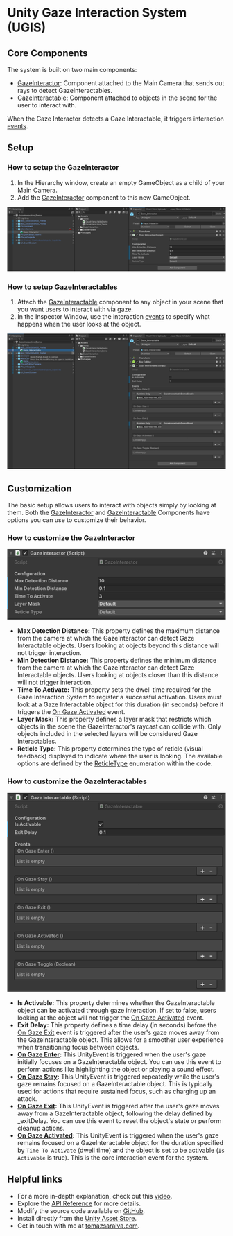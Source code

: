 # Unity Gaze Interaction System (UGIS)

## Core Components

The system is built on two main components:

- [GazeInteractor](api/TS.GazeInteraction.GazeInteractor.html): Component attached to the Main Camera that sends out rays to detect GazeInteractables.
- [GazeInteractable](api/TS.GazeInteraction.GazeInteractable.html): Component attached to objects in the scene for the user to interact with.

When the Gaze Interactor detects a Gaze Interactable, it triggers interaction [events](https://tomazsaraiva.github.io/unity-gaze-interaction/api/TS.GazeInteraction.GazeInteractable.html#events).

## Setup

### How to setup the GazeInteractor

   1. In the Hierarchy window, create an empty GameObject as a child of your Main Camera.
   2. Add the [GazeInteractor](api/TS.GazeInteraction.GazeInteractor.html) component to this new GameObject.

![unity_gaze_interactor.png](../images/unity_gaze_interactor.png)

### How to setup GazeInteractables

   1. Attach the [GazeInteractable](api/TS.GazeInteraction.GazeInteractable.html) component to any object in your scene that you want users to interact with via gaze.
   2. In the Inspector Window, use the interaction [events](https://tomazsaraiva.github.io/unity-gaze-interaction/api/TS.GazeInteraction.GazeInteractable.html#events) to specify what happens when the user looks at the object.

![unity_gaze_interactable.png](../images/unity_gaze_interactable.png)

## Customization

The basic setup allows users to interact with objects simply by looking at them. Both the [GazeInteractor](api/TS.GazeInteraction.GazeInteractor.html) and [GazeInteractable](api/TS.GazeInteraction.GazeInteractable.html) Components have options you can use to customize their behavior.

### How to customize the GazeInteractor

![Gaze Interactor Inspector.png](../images/unity_gaze_interactor_inspector.png)

- **Max Detection Distance:** This property defines the maximum distance from the camera at which the GazeInteractor can detect Gaze Interactable objects. Users looking at objects beyond this distance will not trigger interaction.
- **Min Detection Distance:** This property defines the minimum distance from the camera at which the GazeInteractor can detect Gaze Interactable objects. Users looking at objects closer than this distance will not trigger interaction.
- **Time To Activate:** This property sets the dwell time required for the Gaze Interaction System to register a successful activation. Users must look at a Gaze Interactable object for this duration (in seconds) before it triggers the [On Gaze Activated](https://tomazsaraiva.github.io/unity-gaze-interaction/api/TS.GazeInteraction.GazeInteractable.OnActivated.html) event.
- **Layer Mask:** This property defines a layer mask that restricts which objects in the scene the GazeInteractor's raycast can collide with. Only objects included in the selected layers will be considered Gaze Interactables.  
- **Reticle Type:** This property determines the type of reticle (visual feedback) displayed to indicate where the user is looking. The available options are defined by the [ReticleType](https://tomazsaraiva.github.io/unity-gaze-interaction/api/TS.GazeInteraction.ReticleType.html) enumeration within the code.

### How to customize the GazeInteractables

![Gaze Interactable Inspector.png](../images/unity_gaze_interactable_inspector.png)

- **Is Activable:** This property determines whether the GazeInteractable object can be activated through gaze interaction. If set to false, users looking at the object will not trigger the [On Gaze Activated](https://tomazsaraiva.github.io/unity-gaze-interaction/api/TS.GazeInteraction.GazeInteractable.OnActivated.html) event.
- **Exit Delay:** This property defines a time delay (in seconds) before the [On Gaze Exit](https://tomazsaraiva.github.io/unity-gaze-interaction/api/TS.GazeInteraction.GazeInteractable.OnExit.html) event is triggered after the user's gaze moves away from the GazeInteractable object. This allows for a smoother user experience when transitioning focus between objects.
- **[On Gaze Enter](https://tomazsaraiva.github.io/unity-gaze-interaction/api/TS.GazeInteraction.GazeInteractable.OnEnter.html):** This UnityEvent is triggered when the user's gaze initially focuses on a GazeInteractable object. You can use this event to perform actions like highlighting the object or playing a sound effect.
- **[On Gaze Stay](https://tomazsaraiva.github.io/unity-gaze-interaction/api/TS.GazeInteraction.GazeInteractable.OnStay.html):** This UnityEvent is triggered repeatedly while the user's gaze remains focused on a GazeInteractable object. This is typically used for actions that require sustained focus, such as charging up an attack.
- **[On Gaze Exit](https://tomazsaraiva.github.io/unity-gaze-interaction/api/TS.GazeInteraction.GazeInteractable.OnExit.html):** This UnityEvent is triggered after the user's gaze moves away from a GazeInteractable object, following the delay defined by _exitDelay. You can use this event to reset the object's state or perform cleanup actions.
- **[On Gaze Activated](https://tomazsaraiva.github.io/unity-gaze-interaction/api/TS.GazeInteraction.GazeInteractable.OnActivated.html):** This UnityEvent is triggered when the user's gaze remains focused on a GazeInteractable object for the duration specified by `Time To Activate` (dwell time) and the object is set to be activable (`Is Activable` is true). This is the core interaction event for the system.

## Helpful links

- For a more in-depth explanation, check out this [video](https://www.youtube.com/watch?v=8p4erfeWatA&list=PLBBRLwJVhEhNeLRaBjJh7O8cvGHFKOpGW&index=1).
- Explore the [API Reference](https://tomazsaraiva.github.io/unity-gaze-interaction/api/TS.GazeInteraction.html) for more details.
- Modify the source code available on [GitHub](https://github.com/tomazsaraiva/unity-gaze-interaction).
- Install directly from the [Unity Asset Store](https://assetstore.unity.com/packages/tools/camera/vr-gaze-interaction-system-241337).
- Get in touch with me at [tomazsaraiva.com](https://tomazsaraiva.com).
